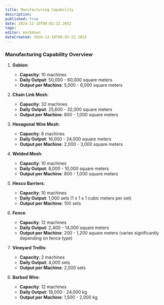 ```yaml
---
title: Manufacturing Capability
description: 
published: true
date: 2024-12-10T08:02:22.265Z
tags: 
editor: markdown
dateCreated: 2024-12-10T08:02:22.265Z
---
```


### **Manufacturing Capability Overview**

1. **Gabion**:  
   - **Capacity**: 10 machines  
   - **Daily Output**: 50,000 - 60,000 square meters  
   - **Output per Machine**: 5,000 - 6,000 square meters  

2. **Chain Link Mesh**:  
   - **Capacity**: 32 machines  
   - **Daily Output**: 25,600 - 32,000 square meters  
   - **Output per Machine**: 800 - 1,000 square meters  

3. **Hexagonal Wire Mesh**:  
   - **Capacity**: 8 machines  
   - **Daily Output**: 16,000 - 24,000 square meters  
   - **Output per Machine**: 2,000 - 3,000 square meters  

4. **Welded Mesh**:  
   - **Capacity**: 10 machines  
   - **Daily Output**: 8,000 - 10,000 square meters  
   - **Output per Machine**: 800 - 1,000 square meters  

5. **Hesco Barriers**:  
   - **Capacity**: 10 machines  
   - **Daily Output**: 1,000 sets (1 x 1 x 1 cubic meters per set)  
   - **Output per Machine**: 100 sets  

6. **Fence**:  
   - **Capacity**: 12 machines  
   - **Daily Output**: 2,400 - 14,000 square meters  
   - **Output per Machine**: 200 - 1,200 square meters (varies significantly depending on fence type)  

7. **Vineyard Trellis**:  
   - **Capacity**: 2 machines  
   - **Daily Output**: 4,000 sets  
   - **Output per Machine**: 2,000 sets  

8. **Barbed Wire**:  
   - **Capacity**: 12 machines  
   - **Daily Output**: 18,000 - 24,000 kg  
   - **Output per Machine**: 1,500 - 2,000 kg  
